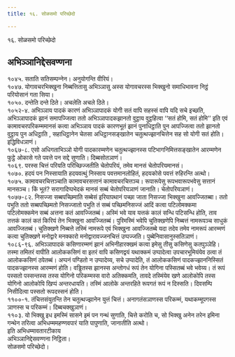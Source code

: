 ```yaml
---
title: १६. सोळसमो परिच्छेदो

---
```

१६. सोळसमो परिच्छेदो  


## अभिञ्‍ञानिद्देसवण्णना

१०४५. सताति सतिसम्पन्‍नेन। अनुयोगन्ति वीरियं।  
१०४७. योगावचरभिक्खुना निब्बत्तितासु अभिञ्‍ञासु अस्स योगावचरस्स भिक्खुनो समाधिभावना निट्ठं परियोसानं गता सिया।  
१०५०. दन्तेति दन्ते ठिते। अचलेति अचले ठिते।  
१०५२-४. अभिञ्‍ञाय पादकं कारणं अभिञ्‍ञापादकं योगी सतं वापि सहस्सं वापि यदि सचे इच्छति, अभिञ्‍ञापादकं झानं समापज्‍जित्वा ततो अभिञ्‍ञापादकझानतो वुट्ठाय वुट्ठहित्वा ‘‘सतं होमि, सतं होमि’’ इति एवं कामावचरपरिकम्ममानसं कत्वा अभिञ्‍ञाय पादकं कारणभूतं झानं पुनाधिट्ठाति पुन आपज्‍जित्वा ततो झानतो वुट्ठाय पुन अधिट्ठाति , सहाधिट्ठानेन चेतसा अधिट्ठानसङ्खातेन चतुत्थज्झानचित्तेन सह सो योगी सतं होति। इद्धिविधञाणं।  
१०६७-८. एसो अधिगताभिञ्‍ञो योगी पादकारम्मणेन चतुत्थज्झानस्स पटिभागनिमित्तसङ्खातेन आरम्मणेन फुट्ठे ओकासे गते पवत्ते पन सद्दे सुणाति। दिब्बसोतञाणं।  
१०६९. परस्स चित्तं परियति परिच्छिज्‍जतीति चेतोपरियं, तमेव मानसं चेतोपरियमानसं।  
१०७०. हदयं पन निस्सायाति हदयवत्थुं निस्साय पवत्तमानलोहितं, हदयकोसे पवत्तं रुहिरन्ति अत्थो।  
१०७५. कामावचरचित्तञ्‍चाति कामावचरसत्तानं कामावचरचित्तञ्‍च। रूपारूपेसु रूपभवारूपभवेसु सत्तानं मानसञ्‍च। किं भूतं? सरागादिप्पभेदकं मानसं सब्बं चेतोपरियञाणं जानाति। चेतोपरियञाणं।  
१०७७-८२. निसज्‍जा सब्बपच्छिमाति सब्बेसं इरियापथानं पच्छा जाता निसज्‍जा भिक्खुना आवज्‍जितब्बा। ततो पभुति ततो सब्बपच्छिमतो निसज्‍जातो पभुति तं सब्बं पच्छिमनिसज्‍जं आदिं कत्वा पटिलोमक्‍कमा पटिलोमक्‍कमेन सब्बं अत्तना कतं आवज्‍जितब्बं। अस्मिं भवे याव यत्तकं कालं सन्धि पटिसन्धि होति, ताव तत्तकं कालं कतं किरियं तेन भिक्खुना आवज्‍जितब्बं। पुरिमस्मिं भवेपि चुतिक्खणेपि निब्बत्तं नामरूपञ्‍च साधुकं आवज्‍जितब्बं। चुतिक्खणे निब्बत्ते तस्मिं नामरूपे एवं भिक्खुना आवज्‍जितब्बे यदा तदेव तमेव नामरूपं आरम्मणं कत्वा चुतिक्खणे मनोद्वारे मनक्‍कारो मनोद्वारावज्‍जनचित्तं उप्पज्‍जति। पुब्बेनिवासानुस्सतिञाणं।  
१०८६-९६. अभिञ्‍ञापादकं कसिणारम्मणं झानं अभिनीहारक्खमं कत्वा इमेसु तीसु कसिणेसु कतपुञ्‍ञेहि। तस्मा तमितरं वापीति आलोककसिणं वा इतरं वापि कसिणद्वयं यथाक्‍कमं उप्पादेत्वा उपचारभूमियंयेव ठत्वा तं आलोककसिणं ठपेतब्बं। अप्पनं पण्डितो न उप्पादेय्य, सचे उप्पादेति, तं आलोककसिणं पादकज्झाननिस्सितं पादकज्झानस्स आरम्मणं होति। वड्ढितस्स झानस्स अन्तोगधं रूपं तेन योगिना पस्सितब्बं भवे भवेय्य। तं रूपं पस्सतो पस्सन्तस्स तस्स योगिनो परिकम्मस्स वारो अतिक्‍कमति, तावदे तस्मिंयेव खणे आलोकोपि तस्स योगिनो आलोकोपि खिप्पं अन्तरधायति। तस्मिं आलोके अन्तरहिते रूपगतं रूपं न दिस्सति। दिवसम्पि निसीदित्वा पस्सतो रूपदस्सनं होति।  
११००-१. तंचित्तसंयुतन्ति तेन चतुत्थज्झानेन युत्तं चित्तं। अनागतंसञाणस्स परिकम्मं, यथाकम्मूपगस्स ञाणस्स च परिकम्मं। दिब्बचक्खुञाणं।  
११०३. यो भिक्खु इध इमस्मिं सासने इमं पन गन्थं सुणाति, चित्ते करोति च, सो भिक्खु अनेन तरेन इमिना गन्थेन तरित्वा अभिधम्ममहण्णवपारं याति पापुणाति, जानातीति अत्थो।  
इति अभिधम्मावतारटीकाय  
अभिञ्‍ञानिद्देसवण्णना निट्ठिता।  
सोळसमो परिच्छेदो।  
